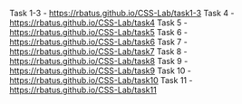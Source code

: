 Task 1-3 - https://rbatus.github.io/CSS-Lab/task1-3
Task 4   - https://rbatus.github.io/CSS-Lab/task4
Task 5   - https://rbatus.github.io/CSS-Lab/task5
Task 6   - https://rbatus.github.io/CSS-Lab/task6
Task 7   - https://rbatus.github.io/CSS-Lab/task7
Task 8   - https://rbatus.github.io/CSS-Lab/task8
Task 9   - https://rbatus.github.io/CSS-Lab/task9
Task 10  - https://rbatus.github.io/CSS-Lab/task10
Task 11  - https://rbatus.github.io/CSS-Lab/task11
